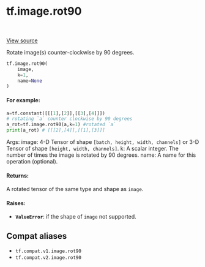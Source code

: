 <div itemscope itemtype="http://developers.google.com/ReferenceObject">
<meta itemprop="name" content="tf.image.rot90" />
<meta itemprop="path" content="Stable" />
</div>

# tf.image.rot90

<!-- Insert buttons and diff -->

<table class="tfo-notebook-buttons tfo-api" align="left">
</table>

<a target="_blank" href="/code/stable/tensorflow/python/ops/image_ops_impl.py">View source</a>



Rotate image(s) counter-clockwise by 90 degrees.

``` python
tf.image.rot90(
    image,
    k=1,
    name=None
)
```



<!-- Placeholder for "Used in" -->


#### For example:


```python
a=tf.constant([[[1],[2]],[[3],[4]]])
# rotating `a` counter clockwise by 90 degrees
a_rot=tf.image.rot90(a,k=1) #rotated `a`
print(a_rot) # [[[2],[4]],[[1],[3]]]
```
Args:
  image: 4-D Tensor of shape `[batch, height, width, channels]` or 3-D Tensor
    of shape `[height, width, channels]`.
  k: A scalar integer. The number of times the image is rotated by 90 degrees.
  name: A name for this operation (optional).

#### Returns:

A rotated tensor of the same type and shape as `image`.



#### Raises:


* <b>`ValueError`</b>: if the shape of `image` not supported.

## Compat aliases

* `tf.compat.v1.image.rot90`
* `tf.compat.v2.image.rot90`

